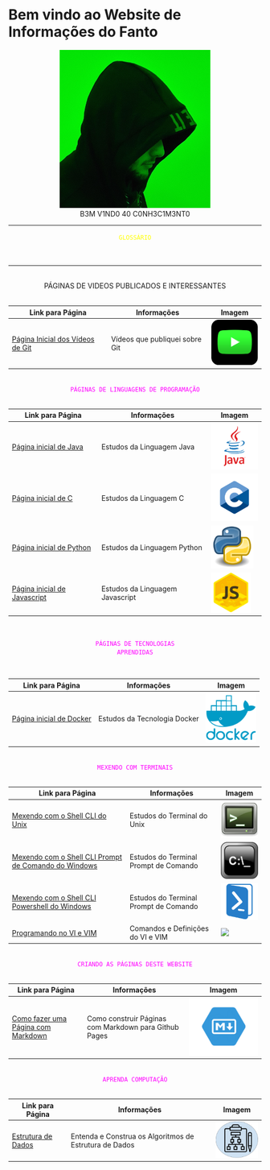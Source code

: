 # Bem vindo ao Website de Informações do Fanto

<center>
  <img src="img/fanto_hacker.jpg" width="300">
</center>

<center>
    B3M V1ND0 40 C0NH3C1M3NT0
</center>

---

<center>
<code style="color:yellow">GLOSSÁRIO</code>
</center>
<br>
<br>

---

<br>

<center>
  <codestyle="color: magenta">PÁGINAS DE VIDEOS PUBLICADOS E INTERESSANTES</code>
</center>

<br>

Link para Página|Informações|Imagem
|---|---|---|
[Página Inicial dos Vídeos de Git](pages/yt_git/home.md)| Vídeos que publiquei sobre Git|<img src="img/my_yt_icon.png" width="100">


<br>

<center>
  <code style="color : magenta">PÁGINAS DE LINGUAGENS DE PROGRAMAÇÃO</code>
</center>

<br>

Link para Página|Informações|Imagem
|---|---|---|
[Página inicial de Java](pages/prog_java/home.md)|Estudos da Linguagem Java|<img src="img/java-icon.jpg" width="100">
[Página inicial de C](pages/prog_c/home.md)| Estudos da Linguagem C|<img src="img/c-icon.png" width="100">
[Página inicial de Python](pages/prog_python/home.md)| Estudos da Linguagem Python|<img src="img/python-icon.jpg" width="85">
[Página inicial de Javascript](pages/prog_js/home.md)| Estudos da Linguagem Javascript|<img src="img/js-icon.jpeg" width="80">

<br>

<center>

  <code style="color : magenta">PÁGINAS DE TECNOLOGIAS APRENDIDAS</code>
</center>

<br>

Link para Página|Informações|Imagem
|---|---|---|
[Página inicial de Docker](pages/org_docker/home.md)| Estudos da Tecnologia Docker|<img src="img/docker-icon.png" width="100">

<br>

<center>
  <code style="color : magenta">MEXENDO COM TERMINAIS</code>
</center>

<br>

Link para Página|Informações|Imagem
|---|---|---|
[Mexendo com o Shell CLI do Unix](pages/shell_unix/home.md)| Estudos do Terminal do Unix|<img src="img/linux-terminal.png" width="100">
[Mexendo com o Shell CLI Prompt de Comando do Windows](pages/shell_prompt/home.md)| Estudos do Terminal Prompt de Comando|<img src="img/win-terminal.png" width="100">
[Mexendo com o Shell CLI Powershell do Windows](pages/shell_powershell/home.md)| Estudos do Terminal Prompt de Comando|<img src="img/power-terminal.png" width="100">
[Programando no VI e VIM](pages/vi_vim/home.md)| Comandos e Definições do VI e VIM|<img src="img/vim_icon.ico">

<br>

<center>
  <code style="color : magenta">CRIANDO AS PÁGINAS DESTE WEBSITE</code>
</center>

<br>

Link para Página|Informações|Imagem
|---|---|---|
[Como fazer uma Página com Markdown](pages/tut_pages/home.md)|Como construir Páginas com Markdown para Github Pages|<img src="img/md-icon.png" width="300">

<br>

<center>
  <code style="color : magenta">APRENDA COMPUTAÇÃO</code>
</center>

<br>

Link para Página|Informações|Imagem
|---|---|---|
[Estrutura de Dados](pages/tut_ds/home.md)| Entenda e Construa os Algoritmos de Estrutura de Dados|<img src="img/ds_icon.png" width="100">
